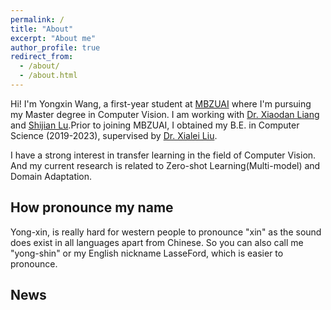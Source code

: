 ```yaml
---
permalink: /
title: "About"
excerpt: "About me"
author_profile: true
redirect_from: 
  - /about/
  - /about.html
---
```


Hi! I'm Yongxin Wang, a first-year student at [MBZUAI](https://mbzuai.ac.ae/) where I'm pursuing my Master degree in Computer Vision. I am working with [Dr. Xiaodan Liang](https://lemondan.github.io/) and [Shijian Lu](https://personal.ntu.edu.sg/shijian.lu/).Prior to joining MBZUAI, I obtained my B.E. in Computer Science (2019-2023),  supervised by [Dr. Xialei Liu](https://mmcheng.net/xliu/).

I have a strong interest in transfer learning in the field of Computer Vision. And my current research is related to Zero-shot Learning(Multi-model) and Domain Adaptation.

## How pronounce my name
Yong-xin, is really hard for western people to pronounce "xin" as the sound does exist in all languages apart from Chinese.
So you can also call me "yong-shin" or my English nickname LasseFord, which is easier to pronounce.


## News